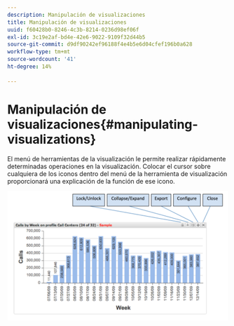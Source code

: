 ```yaml
---
description: Manipulación de visualizaciones
title: Manipulación de visualizaciones
uuid: f60428b0-8246-4c3b-8214-0236d98ef06f
exl-id: 3c19e2af-bd4e-42e6-9022-9109f32d44b5
source-git-commit: d9df90242ef96188f4e4b5e6d04cfef196b0a628
workflow-type: tm+mt
source-wordcount: '41'
ht-degree: 14%

---
```


# Manipulación de visualizaciones{#manipulating-visualizations}

El menú de herramientas de la visualización le permite realizar rápidamente determinadas operaciones en la visualización. Colocar el cursor sobre cualquiera de los iconos dentro del menú de la herramienta de visualización proporcionará una explicación de la función de ese icono.

![](assets/manipulate_visual.png)
